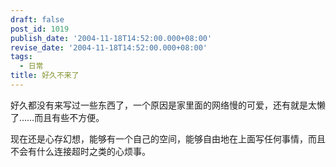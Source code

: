 ```yaml
---
draft: false
post_id: 1019
publish_date: '2004-11-18T14:52:00.000+08:00'
revise_date: '2004-11-18T14:52:00.000+08:00'
tags:
  - 日常
title: 好久不来了
---
```


好久都没有来写过一些东西了，一个原因是家里面的网络慢的可爱，还有就是太懒了……而且有些不方便。

现在还是心存幻想，能够有一个自己的空间，能够自由地在上面写任何事情，而且不会有什么连接超时之类的心烦事。
